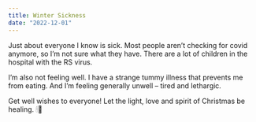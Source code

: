 ```yaml
---
title: Winter Sickness
date: "2022-12-01"
---
```


Just about everyone I know is sick. Most people aren’t checking for covid anymore, so I’m not sure what they have. There are a lot of children in the hospital with the RS virus.

I’m also not feeling well. I have a strange tummy illness that prevents me from eating. And I’m feeling generally unwell – tired and lethargic.

Get well wishes to everyone! Let the light, love and spirit of Christmas be healing.  🕯🌟
